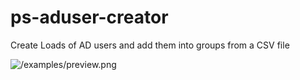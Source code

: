 # ps-aduser-creator
Create Loads of AD users and add them into groups from a CSV file

![/examples/preview.png](Preview)
